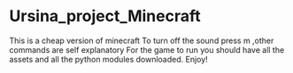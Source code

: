 # Ursina_project_Minecraft
This is a cheap version of minecraft
To turn off the sound press m ,other commands are self explanatory
For the game to run you should have all the assets and all the python modules downloaded.
Enjoy!
